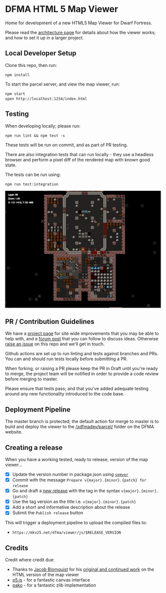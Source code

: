 # DFMA HTML 5 Map Viewer

Home for development of a new HTML5 Map Viewer for Dwarf Fortress.

Please read the [architecture page](./docs/README.md) for details about how the viewer works; and how to set it up in a larger project.

## Local Developer Setup

Clone this repo, then run:

```
npm install
```

To start the parcel server, and view the map viewer, run:

```
npm start
open http://localhost:1234/index.html 
```

## Testing

When developing locally; please run:
```
npm run lint && npm test -s
```

These tests will be run on commit, and as part of PR testing.

There are also integration tests that can run locally - they use a headless browser and perform a pixel diff of the rendered map with known good state.

The tests can be run using:

```
npm run test:integration
```

![Expected Integration Test Result for Default Map](./tests/integration/samples/default-map-expected.png)

## PR / Contribution Guidelines

We have a [project page](https://github.com/orgs/df-map-archive/projects/1) for site wide improvements that you may be able to help with, and a [forum post](http://www.bay12forums.com/smf/index.php?topic=176276.0) that you can follow to discuss ideas. Otherwise [raise an issue](https://github.com/df-map-archive/dfma-html5-map-viewer/issues/new) on this repo and we'll get in touch.

Github actions are set up to run linting and tests against branches and PRs. You can and should run tests locally before submitting a PR.

When forking, or raising a PR please keep the PR in Draft until you're ready to merge, the project team will be notified in order to provide a code review before merging to master.

Please ensure that tests pass; and that you've added adequate testing around any new functionality introduced to the code base.

## Deployment Pipeline

The master branch is protected; the default action for merge to master is to build and deploy the viewer to the [/xdfmadev/parcel/](https://mkv25.net/dfma/xdfmadev/parcel/index.html) folder on the DFMA website.

## Creating a release

When you have a working tested, ready to release, version of the map viewer...

- [x] Update the version number in package.json using [`semver`](https://semver.org/)
- [x] Commit with the message `Prepare v{major}.{minor}.{patch} for release`
- [x] Go and draft a [new release](https://github.com/df-map-archive/dfma-html5-map-viewer/releases/new) with the tag in the syntax `v{major}.{minor}.{patch}`
- [x] Use the tag version as the title i.e. `v{major}.{minor}.{patch}`
- [x] Add a short and informative description about the release
- [x] Submit the `Publish release` button

This will trigger a deployment pipeline to upload the compiled files to:
- `https://mkv25.net/dfma/viewer/js/$RELEASE_VERSION`

## Credits

Credit where credit due:
- Thanks to [Jacob Blomquist](https://github.com/JacobRBlomquist) for his [original and continued work](https://github.com/JacobRBlomquist/DFMA-Viewer-HTML5) on the HTML version of the map viewer 
- [p5.js](https://p5js.org/) - for a fantastic canvas interface
- [pako](https://github.com/nodeca/pako) - for a fantastic zlib implementation
